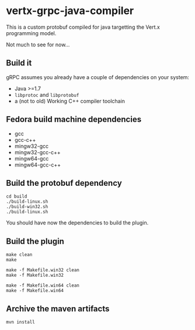 # vertx-grpc-java-compiler

This is a custom protobuf compiled for java targetting the Vert.x programming model.

Not much to see for now...

## Build it

gRPC assumes you already have a couple of dependencies on your system:

* Java >=1.7
* `libprotoc` and `libprotobuf`
* a (not to old) Working C++ compiler toolchain

## Fedora build machine dependencies

* gcc
* gcc-c++
* mingw32-gcc
* mingw32-gcc-c++
* mingw64-gcc
* mingw64-gcc-c++

## Build the protobuf dependency

```
cd build
./build-linux.sh
./build-win32.sh
./build-linux.sh
```

You should have now the dependencies to build the plugin.

## Build the plugin

```
make clean
make

make -f Makefile.win32 clean
make -f Makefile.win32

make -f Makefile.win64 clean
make -f Makefile.win64
```

## Archive the maven artifacts

```
mvn install
```

